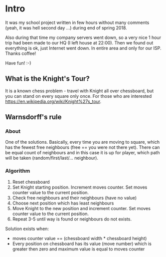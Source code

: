 # Intro
It was my school project written in few hours without many comments (yeah, it was hell second day ...) during end of spring 2018.

Also during that time my company servers went down, so a very nice 1 hour trip had been made to our HQ (I left house at 22:00). Then we found out everything is ok, just Internet went down. In entire area and only for our ISP. Thanks coffee!

Have fun! :-)


## What is the Knight's Tour?
It is a known chess problem - travel with Knight all over chessboard, but you can stand on every square only once. For those who are interested https://en.wikipedia.org/wiki/Knight%27s_tour.

## Warnsdorff's rule
### About
One of the solutions. Basically, every time you are moving to square, which has the fewest free neighbours (free == you were not there yet). There can be equal count of neighbours and in this case it is up for player, which path will be taken (random/first/last/... neighbour).
### Algorithm
1. Reset chessboard
2. Set Knight starting position. Increment moves counter. Set moves counter value to the current position.
3. Check free neighbours and their neighbours (have no value)
4. Choose next position which has least neighbours
5. Move Knight to the new position and increment counter. Set moves counter value to the current position.
6. Repeat 3-5 until way is found or neighbours do not exists.

Solution exists when:
* moves counter value == (chessboard width * chessboard height)
* Every position on chessboard has its value (move number) which is greater then zero and maximum value is equal to moves counter
